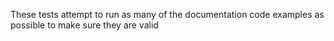 These tests attempt to run as many of the documentation code examples as possible to make sure they are valid